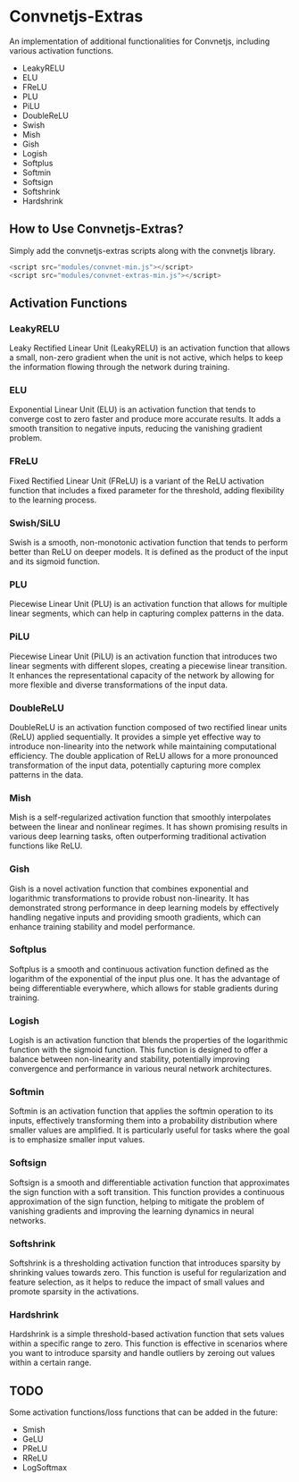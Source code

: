 # Convnetjs-Extras

An implementation of additional functionalities for Convnetjs, including various activation functions.

- LeakyRELU
- ELU
- FReLU
- PLU
- PiLU
- DoubleReLU
- Swish
- Mish
- Gish
- Logish
- Softplus
- Softmin
- Softsign
- Softshrink
- Hardshrink

## How to Use Convnetjs-Extras?

Simply add the convnetjs-extras scripts along with the convnetjs library.
```javascript
<script src="modules/convnet-min.js"></script>
<script src="modules/convnet-extras-min.js"></script>
```

## Activation Functions
### LeakyRELU
Leaky Rectified Linear Unit (LeakyRELU) is an activation function that allows a small, non-zero gradient when the unit is not active, which helps to keep the information flowing through the network during training.

### ELU
Exponential Linear Unit (ELU) is an activation function that tends to converge cost to zero faster and produce more accurate results. It adds a smooth transition to negative inputs, reducing the vanishing gradient problem.

### FReLU
Fixed Rectified Linear Unit (FReLU) is a variant of the ReLU activation function that includes a fixed parameter for the threshold, adding flexibility to the learning process.

### Swish/SiLU
Swish is a smooth, non-monotonic activation function that tends to perform better than ReLU on deeper models. It is defined as the product of the input and its sigmoid function.

### PLU
Piecewise Linear Unit (PLU) is an activation function that allows for multiple linear segments, which can help in capturing complex patterns in the data.

### PiLU
Piecewise Linear Unit (PiLU) is an activation function that introduces two linear segments with different slopes, creating a piecewise linear transition. It enhances the representational capacity of the network by allowing for more flexible and diverse transformations of the input data.

### DoubleReLU
DoubleReLU is an activation function composed of two rectified linear units (ReLU) applied sequentially. It provides a simple yet effective way to introduce non-linearity into the network while maintaining computational efficiency. The double application of ReLU allows for a more pronounced transformation of the input data, potentially capturing more complex patterns in the data.

### Mish
Mish is a self-regularized activation function that smoothly interpolates between the linear and nonlinear regimes. It has shown promising results in various deep learning tasks, often outperforming traditional activation functions like ReLU.

### Gish
Gish is a novel activation function that combines exponential and logarithmic transformations to provide robust non-linearity. It has demonstrated strong performance in deep learning models by effectively handling negative inputs and providing smooth gradients, which can enhance training stability and model performance.

### Softplus
Softplus is a smooth and continuous activation function defined as the logarithm of the exponential of the input plus one. It has the advantage of being differentiable everywhere, which allows for stable gradients during training.

### Logish
Logish is an activation function that blends the properties of the logarithmic function with the sigmoid function. This function is designed to offer a balance between non-linearity and stability, potentially improving convergence and performance in various neural network architectures.

### Softmin
Softmin is an activation function that applies the softmin operation to its inputs, effectively transforming them into a probability distribution where smaller values are amplified. It is particularly useful for tasks where the goal is to emphasize smaller input values.

### Softsign
Softsign is a smooth and differentiable activation function that approximates the sign function with a soft transition. This function provides a continuous approximation of the sign function, helping to mitigate the problem of vanishing gradients and improving the learning dynamics in neural networks.

### Softshrink
Softshrink is a thresholding activation function that introduces sparsity by shrinking values towards zero. This function is useful for regularization and feature selection, as it helps to reduce the impact of small values and promote sparsity in the activations.

### Hardshrink
Hardshrink is a simple threshold-based activation function that sets values within a specific range to zero. This function is effective in scenarios where you want to introduce sparsity and handle outliers by zeroing out values within a certain range.

## TODO

Some activation functions/loss functions that can be added in the future:

- Smish
- GeLU
- PReLU
- RReLU
- LogSoftmax





